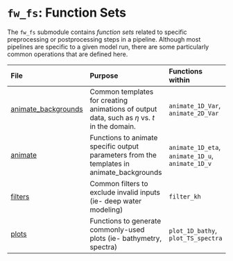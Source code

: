 # `fw_fs`: Function Sets

The `fw_fs` submodule contains *function sets* related to specific preprocessing or postprocessing steps in a pipeline. Although most pipelines are specific to a given model run, there are some particularly common operations that are defined here. 

|File| Purpose|Functions within|
|:--|:--|:--|
|[animate_backgrounds](./animate_backgrounds.py) | Common templates for creating animations of output data, such as $\eta$ vs. $t$ in the domain. | `animate_1D_Var`, `animate_2D_Var`| 
|[animate](./animate.py) | Functions to animate specific output parameters from the templates in animate_backgrounds| `animate_1D_eta`, `animate_1D_u`, `animate_1D_v` | 
|[filters](./filters.py) | Common filters to exclude invalid inputs (ie- deep water modeling) | `filter_kh` | 
|[plots](./plots.py) | Functions to generate commonly-used plots (ie- bathymetry, spectra)| `plot_1D_bathy`, `plot_TS_spectra`| 